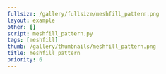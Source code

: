 ```yaml
---
fullsize: /gallery/fullsize/meshfill_pattern.png
layout: example
other: []
script: meshfill_pattern.py
tags: [meshfill]
thumb: /gallery/thumbnails/meshfill_pattern.png
title: meshfill_pattern
priority: 6
---
```

